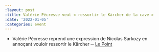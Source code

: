 ```yaml
---
:layout: post
:title: Valérie Pécresse veut « ressortir le Kärcher de la cave »
:date: '2022-01-05'
:categories: event
---
```

- Valérie Pécresse reprend une expression de Nicolas Sarkozy en annoçant vouloir ressortir le Kärcher ─ [Le Point](https://www.lepoint.fr/politique/valerie-pecresse-je-vais-ressortir-le-karcher-de-la-cave-06-01-2022-2459364_20.php)
